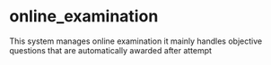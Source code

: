 # online_examination
This system manages online examination 
it mainly handles objective questions that are automatically awarded after attempt
